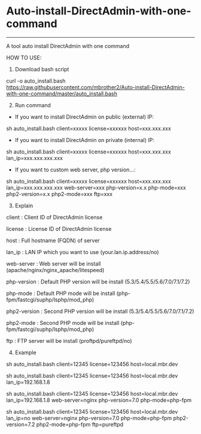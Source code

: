 # Auto-install-DirectAdmin-with-one-command
---
A tool auto install DirectAdmin with one command

HOW TO USE:
1. Download bash script

curl -o auto_install.bash https://raw.githubusercontent.com/mbrother2/Auto-install-DirectAdmin-with-one-command/master/auto_install.bash

2. Run command 
+ If you want to install DirectAdmin on public (external) IP:

sh auto_install.bash client=xxxxx license=xxxxxx host=xxx.xxx.xxx

+ If you want to install DirectAdmin on private (internal) IP:

sh auto_install.bash client=xxxxx license=xxxxxx host=xxx.xxx.xxx lan_ip=xxx.xxx.xxx.xxx

+ If you want to custom web server, php version...:

sh auto_install.bash client=xxxxx license=xxxxxx host=xxx.xxx.xxx lan_ip=xxx.xxx.xxx.xxx web-server=xxx php-version=x.x php-mode=xxx php2-version=x.x php2-mode=xxx ftp=xxx

3. Explain

client       : Client ID of DirectAdmin license

license      : License ID of DirectAdmin license

host         : Full hostname (FQDN) of server

lan_ip       : LAN IP which you want to use (your.lan.ip.address/no)

web-server   : Web server will be install (apache/nginx/nginx_apache/litespeed)

php-version  : Default PHP version will be install (5.3/5.4/5.5/5.6/7.0/7.1/7.2)

php-mode     : Default PHP mode will be install (php-fpm/fastcgi/suphp/lsphp/mod_php)

php2-version : Second PHP version will be install (5.3/5.4/5.5/5.6/7.0/7.1/7.2)

php2-mode    : Second PHP mode will be install (php-fpm/fastcgi/suphp/lsphp/mod_php)

ftp          : FTP server will be install (proftpd/pureftpd/no)

4. Example

sh auto_install.bash client=12345 license=123456 host=local.mbr.dev

sh auto_install.bash client=12345 license=123456 host=local.mbr.dev lan_ip=192.168.1.8 

sh auto_install.bash client=12345 license=123456 host=local.mbr.dev lan_ip=192.168.1.8 web-server=nginx php-version=7.0 php-mode=php-fpm

sh auto_install.bash client=12345 license=123456 host=local.mbr.dev lan_ip=no web-server=nginx php-version=7.0 php-mode=php-fpm php2-version=7.2 php2-mode=php-fpm ftp=pureftpd
